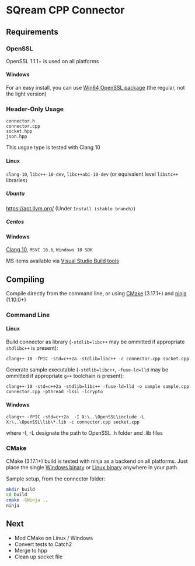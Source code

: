 # SQream CPP Connector

## Requirements

### OpenSSL
OpenSSL 1.1.1+ is used on all platforms

#### Windows
For an easy install, you can use [Win64 OpenSSL package](https://slproweb.com/products/Win32OpenSSL.html) (the regular, not the light version)


### Header-Only Usage

```
connector.h
connector.cpp
socket.hpp
json.hpp
```

This usgae type is tested with Clang 10

#### Linux

`clang-10`, `libc++-10-dev`, `libc++abi-10-dev` (or equivalent level `libstc++` libraries)

##### Ubuntu

https://apt.llvm.org/  (Under `Install (stable branch)`)

##### Centos

#### Windows

[Clang 10](https://github.com/llvm/llvm-project/releases/download/llvmorg-10.0.0/LLVM-10.0.0-win64.exe), `MSVC 16.6`, `Windows 10 SDK`

MS items available via [Visual Studio Build tools](https://visualstudio.microsoft.com/visual-cpp-build-tools/)


## Compiling

Compile directly from the command line, or using [CMake](https://cmake.org/download/) (3.17.1+) and [ninja](https://ninja-build.org) (1.10.0+)

### Command Line

#### Linux

Build connector as library (`-stdlib=libc++` may be ommitted if appropriate `stdlibc++` is present):

`clang++-10 -fPIC -std=c++2a -stdlib=libc++ -c connector.cpp socket.cpp`

Generate sample executable (`-stdlib=libc++`, `-fuse-ld=lld` may be ommitted if appropriate `g++` toolchain is present):

`clang++-10 -std=c++2a -stdlib=libc++ -fuse-ld=lld -o sample sample.cpp connector.cpp -pthread -lssl -lcrypto`

#### Windows

`clang++ -fPIC -std=c++2a  -I X:\..\OpenSSL\include -L X:\..\OpenSSL\lib\*.lib -c connector.cpp socket.cpp`

where -I, -L designate the path to OpenSSL .h folder and .lib files

### CMake

CMake (3.17.1+) build is tested with ninja as a backend on all platforms. Just place the single [Windows binary](https://github.com/ninja-build/ninja/releases/download/v1.10.0/ninja-win.zip) or [Linux binary](https://github.com/ninja-build/ninja/releases/download/v1.10.0/ninja-linux.zip) anywhere in your path.

Sample setup, from the connector folder:

```bash
mkdir build
cd build
cmake -GNinja ..
ninja
```

## Next
- Mod CMake on Linux / Windows
- Convert tests to Catch2
- Merge to hpp
- Clean up socket file
